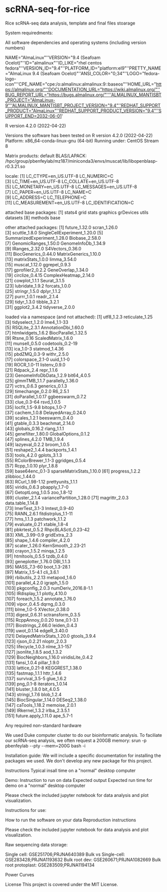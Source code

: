 # scRNA-seq-for-rice
Rice scRNA-seq data analysis, template and final files stoarage  

System requiredments:

All software dependencies and operating systems (including version numbers)

NAME="AlmaLinux"''VERSION="9.4 (Seafoam Ocelot)"''ID="almalinux"''ID_LIKE="rhel centos fedora"''VERSION_ID="9.4"''PLATFORM_ID="platform:el9"''PRETTY_NAME="AlmaLinux 9.4 (Seafoam Ocelot)"''ANSI_COLOR="0;34"''LOGO="fedora-logo-icon"''CPE_NAME="cpe:/o:almalinux:almalinux:9::baseos"''HOME_URL="https://almalinux.org/"''DOCUMENTATION_URL="https://wiki.almalinux.org/"''BUG_REPORT_URL="https://bugs.almalinux.org/"''''ALMALINUX_MANTISBT_PROJECT="AlmaLinux-9"''ALMALINUX_MANTISBT_PROJECT_VERSION="9.4"''REDHAT_SUPPORT_PRODUCT="AlmaLinux"''REDHAT_SUPPORT_PRODUCT_VERSION="9.4"''SUPPORT_END=2032-06-01'

R version 4.2.0 (2022-04-22)



Versions the software has been tested on
R version 4.2.0 (2022-04-22)
Platform: x86_64-conda-linux-gnu (64-bit)
Running under: CentOS Stream 8

Matrix products: default
BLAS/LAPACK: /hpc/group/pbenfeylab/mz187/miniconda3/envs/muscat/lib/libopenblasp-r0.3.21.so

locale:
 [1] LC_CTYPE=en_US.UTF-8       LC_NUMERIC=C              
 [3] LC_TIME=en_US.UTF-8        LC_COLLATE=en_US.UTF-8    
 [5] LC_MONETARY=en_US.UTF-8    LC_MESSAGES=en_US.UTF-8   
 [7] LC_PAPER=en_US.UTF-8       LC_NAME=C                 
 [9] LC_ADDRESS=C               LC_TELEPHONE=C            
[11] LC_MEASUREMENT=en_US.UTF-8 LC_IDENTIFICATION=C       

attached base packages:
[1] stats4    grid      stats     graphics  grDevices utils     datasets 
[8] methods   base     

other attached packages:
 [1] future_1.32.0               scran_1.26.0               
 [3] scuttle_1.8.0               SingleCellExperiment_1.20.0
 [5] SummarizedExperiment_1.28.0 Biobase_2.58.0             
 [7] GenomicRanges_1.50.0        GenomeInfoDb_1.34.9        
 [9] IRanges_2.32.0              S4Vectors_0.36.0           
[11] BiocGenerics_0.44.0         MatrixGenerics_1.10.0      
[13] matrixStats_1.0.0           limma_3.54.0               
[15] muscat_1.12.0               ggrepel_0.9.3              
[17] gprofiler2_0.2.2            GeneOverlap_1.34.0         
[19] circlize_0.4.15             ComplexHeatmap_2.14.0      
[21] cowplot_1.1.1               Seurat_3.1.5               
[23] lubridate_1.9.2             forcats_1.0.0              
[25] stringr_1.5.0               dplyr_1.1.2                
[27] purrr_1.0.1                 readr_2.1.4                
[29] tidyr_1.3.0                 tibble_3.2.1               
[31] ggplot2_3.4.2               tidyverse_2.0.0            

loaded via a namespace (and not attached):
  [1] utf8_1.2.3                reticulate_1.25          
  [3] tidyselect_1.2.0          lme4_1.1-33              
  [5] RSQLite_2.3.1             AnnotationDbi_1.60.0     
  [7] htmlwidgets_1.6.2         BiocParallel_1.32.5      
  [9] Rtsne_0.16                ScaledMatrix_1.6.0       
 [11] munsell_0.5.0             codetools_0.2-19         
 [13] ica_1.0-3                 statmod_1.4.36           
 [15] pbdZMQ_0.3-9              withr_2.5.0              
 [17] colorspace_2.1-0          uuid_1.1-0               
 [19] ROCR_1.0-11               listenv_0.9.0            
 [21] Rdpack_2.4                repr_1.1.6               
 [23] GenomeInfoDbData_1.2.9    bit64_4.0.5              
 [25] glmmTMB_1.1.7             parallelly_1.36.0        
 [27] vctrs_0.6.3               generics_0.1.3           
 [29] timechange_0.2.0          R6_2.5.1                 
 [31] doParallel_1.0.17         ggbeeswarm_0.7.2         
 [33] clue_0.3-64               rsvd_1.0.5               
 [35] locfit_1.5-9.8            bitops_1.0-7             
 [37] cachem_1.0.8              DelayedArray_0.24.0      
 [39] scales_1.2.1              beeswarm_0.4.0           
 [41] gtable_0.3.3              beachmat_2.14.0          
 [43] globals_0.16.2            rlang_1.1.1              
 [45] genefilter_1.80.0         GlobalOptions_0.1.2      
 [47] splines_4.2.0             TMB_1.9.4                
 [49] lazyeval_0.2.2            broom_1.0.5              
 [51] reshape2_1.4.4            backports_1.4.1          
 [53] tools_4.2.0               gplots_3.1.3             
 [55] RColorBrewer_1.1-3        ggridges_0.5.4           
 [57] Rcpp_1.0.10               plyr_1.8.8               
 [59] base64enc_0.1-3           sparseMatrixStats_1.10.0 
 [61] progress_1.2.2            zlibbioc_1.44.0          
 [63] RCurl_1.98-1.12           prettyunits_1.1.1        
 [65] viridis_0.6.3             pbapply_1.7-0            
 [67] GetoptLong_1.0.5          zoo_1.8-12               
 [69] cluster_2.1.4             variancePartition_1.28.0 
 [71] magrittr_2.0.3            data.table_1.14.8        
 [73] lmerTest_3.1-3            lmtest_0.9-40            
 [75] RANN_2.6.1                fitdistrplus_1.1-11      
 [77] hms_1.1.3                 patchwork_1.1.2          
 [79] evaluate_0.21             xtable_1.8-4             
 [81] pbkrtest_0.5.2            RhpcBLASctl_0.23-42      
 [83] XML_3.99-0.9              gridExtra_2.3            
 [85] shape_1.4.6               compiler_4.2.0           
 [87] scater_1.26.0             KernSmooth_2.23-21       
 [89] crayon_1.5.2              minqa_1.2.5              
 [91] htmltools_0.5.5           tzdb_0.4.0               
 [93] geneplotter_1.76.0        DBI_1.1.3                
 [95] MASS_7.3-60               boot_1.3-28.1            
 [97] Matrix_1.5-4.1            cli_3.6.1                
 [99] rbibutils_2.2.13          metapod_1.6.0            
[101] parallel_4.2.0            igraph_1.5.0             
[103] pkgconfig_2.0.3           numDeriv_2016.8-1.1      
[105] IRdisplay_1.1             plotly_4.10.0            
[107] foreach_1.5.2             annotate_1.76.0          
[109] vipor_0.4.5               dqrng_0.3.0              
[111] blme_1.0-5                XVector_0.38.0           
[113] digest_0.6.31             sctransform_0.3.5        
[115] RcppAnnoy_0.0.20          tsne_0.1-3.1             
[117] Biostrings_2.66.0         leiden_0.4.3             
[119] uwot_0.1.14               edgeR_3.40.0             
[121] DelayedMatrixStats_1.20.0 gtools_3.9.4             
[123] rjson_0.2.21              nloptr_2.0.3             
[125] lifecycle_1.0.3           nlme_3.1-157             
[127] jsonlite_1.8.5            aod_1.3.2                
[129] BiocNeighbors_1.16.0      viridisLite_0.4.2        
[131] fansi_1.0.4               pillar_1.9.0             
[133] lattice_0.21-8            KEGGREST_1.38.0          
[135] fastmap_1.1.1             httr_1.4.6               
[137] survival_3.5-5            glue_1.6.2               
[139] png_0.1-8                 iterators_1.0.14         
[141] bluster_1.8.0             bit_4.0.5                
[143] stringi_1.7.6             blob_1.2.4               
[145] BiocSingular_1.14.0       DESeq2_1.38.0            
[147] caTools_1.18.2            memoise_2.0.1            
[149] IRkernel_1.3.2            irlba_2.3.5.1            
[151] future.apply_1.11.0       ape_5.7-1      


Any required non-standard hardware

We used Duke computer cluster to do our bioinformatic analysis. 
To faciliate our scRNA-seq analysis, we often request a 200GB memory: srun -p pbenfeylab --pty --mem=200G bash -i 

Installation guide:
We will include a specific documentation for installing the packages we used. We don't develop any new package for this project. 

Instructions
Typical insall time on a "normal" desktop computer

Demo:
Instruction to run on data
Expected output
Expected run time for demo on a "normal" desktop computer

Please check the included jupyter notebook for data analysis and plot visualization.

Instructions for use:

How to run the software on your data
Reproduction instructions

Please check the included jupyter notebook for data analysis and plot visualization.

Raw sequencing data storage:

Single cell: GSE251706;PRJNA640389
Bulk vs Single-cell: GSE283428;PRJNA1193632
Bulk root dev: GSE260671;PRJNA1082669
Bulk root protoplast: GSE283509;PRJNA1194134


Power Curves

License
This project is covered under the MIT License.

